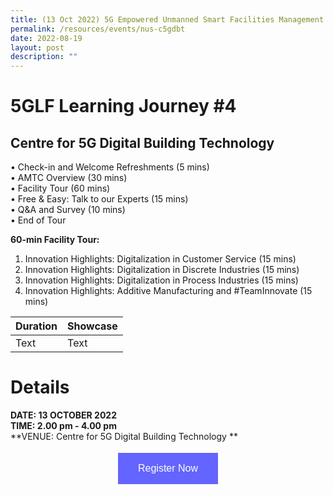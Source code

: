 ```yaml
---
title: (13 Oct 2022) 5G Empowered Unmanned Smart Facilities Management
permalink: /resources/events/nus-c5gdbt
date: 2022-08-19
layout: post
description: ""
---
```

# 5GLF Learning Journey #4

## Centre for 5G Digital Building Technology 

•	Check-in and Welcome Refreshments (5 mins)<br>
•	AMTC Overview (30 mins)<br>
•	Facility Tour (60 mins)<br>
•	Free & Easy: Talk to our Experts (15 mins) <br>
•	Q&A and Survey (10 mins)<br>
•	End of Tour<br>

**60-min Facility Tour:**
1.	Innovation Highlights: Digitalization in Customer Service  (15 mins)
2.	Innovation Highlights: Digitalization in Discrete Industries (15 mins)
3.	Innovation Highlights: Digitalization in Process Industries (15 mins)
4.	Innovation Highlights: Additive Manufacturing and #TeamInnovate (15 mins)<br>




| Duration | Showcase | 
| -------- | -------- | 
| Text     | Text     |


# Details
**DATE: 13 OCTOBER 2022** <br> 
**TIME: 2.00 pm - 4.00 pm** <br> 
**VENUE: Centre for 5G Digital Building Technology ** 




<style>
#register {
  background-color: #0000ff;
  border: none;
  color: white;
  padding: 16px 32px;
  text-align: center;
  font-size: 16px;
  margin: 4px 2px;
  opacity: 0.6;
  transition: 0.3s;
  display: inline-block;
  text-decoration: none;
  cursor: pointer;
}
</style>

<center><a href="https://form.gov.sg/628f22d33778d80011a07cc6 " target="_blank"><button id="register" class="btn">Register Now</button></a></center>